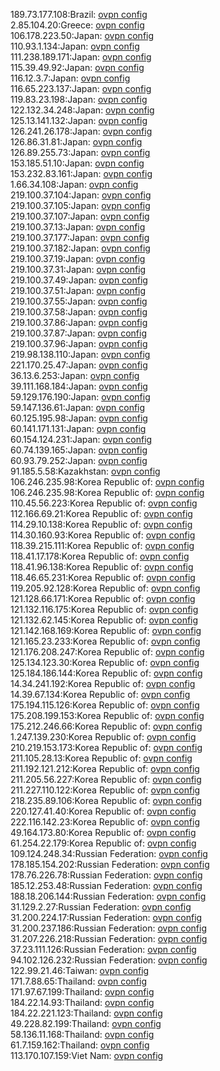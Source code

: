 189.73.177.108:Brazil: [ovpn config](vpn/189_73_177_108.ovpn)  
2.85.104.20:Greece: [ovpn config](vpn/2_85_104_20.ovpn)  
106.178.223.50:Japan: [ovpn config](vpn/106_178_223_50.ovpn)  
110.93.1.134:Japan: [ovpn config](vpn/110_93_1_134.ovpn)  
111.238.189.171:Japan: [ovpn config](vpn/111_238_189_171.ovpn)  
115.39.49.92:Japan: [ovpn config](vpn/115_39_49_92.ovpn)  
116.12.3.7:Japan: [ovpn config](vpn/116_12_3_7.ovpn)  
116.65.223.137:Japan: [ovpn config](vpn/116_65_223_137.ovpn)  
119.83.23.198:Japan: [ovpn config](vpn/119_83_23_198.ovpn)  
122.132.34.248:Japan: [ovpn config](vpn/122_132_34_248.ovpn)  
125.13.141.132:Japan: [ovpn config](vpn/125_13_141_132.ovpn)  
126.241.26.178:Japan: [ovpn config](vpn/126_241_26_178.ovpn)  
126.86.31.81:Japan: [ovpn config](vpn/126_86_31_81.ovpn)  
126.89.255.73:Japan: [ovpn config](vpn/126_89_255_73.ovpn)  
153.185.51.10:Japan: [ovpn config](vpn/153_185_51_10.ovpn)  
153.232.83.161:Japan: [ovpn config](vpn/153_232_83_161.ovpn)  
1.66.34.108:Japan: [ovpn config](vpn/1_66_34_108.ovpn)  
219.100.37.104:Japan: [ovpn config](vpn/219_100_37_104.ovpn)  
219.100.37.105:Japan: [ovpn config](vpn/219_100_37_105.ovpn)  
219.100.37.107:Japan: [ovpn config](vpn/219_100_37_107.ovpn)  
219.100.37.13:Japan: [ovpn config](vpn/219_100_37_13.ovpn)  
219.100.37.177:Japan: [ovpn config](vpn/219_100_37_177.ovpn)  
219.100.37.182:Japan: [ovpn config](vpn/219_100_37_182.ovpn)  
219.100.37.19:Japan: [ovpn config](vpn/219_100_37_19.ovpn)  
219.100.37.31:Japan: [ovpn config](vpn/219_100_37_31.ovpn)  
219.100.37.49:Japan: [ovpn config](vpn/219_100_37_49.ovpn)  
219.100.37.51:Japan: [ovpn config](vpn/219_100_37_51.ovpn)  
219.100.37.55:Japan: [ovpn config](vpn/219_100_37_55.ovpn)  
219.100.37.58:Japan: [ovpn config](vpn/219_100_37_58.ovpn)  
219.100.37.86:Japan: [ovpn config](vpn/219_100_37_86.ovpn)  
219.100.37.87:Japan: [ovpn config](vpn/219_100_37_87.ovpn)  
219.100.37.96:Japan: [ovpn config](vpn/219_100_37_96.ovpn)  
219.98.138.110:Japan: [ovpn config](vpn/219_98_138_110.ovpn)  
221.170.25.47:Japan: [ovpn config](vpn/221_170_25_47.ovpn)  
36.13.6.253:Japan: [ovpn config](vpn/36_13_6_253.ovpn)  
39.111.168.184:Japan: [ovpn config](vpn/39_111_168_184.ovpn)  
59.129.176.190:Japan: [ovpn config](vpn/59_129_176_190.ovpn)  
59.147.136.61:Japan: [ovpn config](vpn/59_147_136_61.ovpn)  
60.125.195.98:Japan: [ovpn config](vpn/60_125_195_98.ovpn)  
60.141.171.131:Japan: [ovpn config](vpn/60_141_171_131.ovpn)  
60.154.124.231:Japan: [ovpn config](vpn/60_154_124_231.ovpn)  
60.74.139.165:Japan: [ovpn config](vpn/60_74_139_165.ovpn)  
60.93.79.252:Japan: [ovpn config](vpn/60_93_79_252.ovpn)  
91.185.5.58:Kazakhstan: [ovpn config](vpn/91_185_5_58.ovpn)  
106.246.235.98:Korea Republic of: [ovpn config](vpn/106_246_235_98.ovpn)  
106.246.235.98:Korea Republic of: [ovpn config](vpn/106_246_235_98.ovpn)  
110.45.56.223:Korea Republic of: [ovpn config](vpn/110_45_56_223.ovpn)  
112.166.69.21:Korea Republic of: [ovpn config](vpn/112_166_69_21.ovpn)  
114.29.10.138:Korea Republic of: [ovpn config](vpn/114_29_10_138.ovpn)  
114.30.160.93:Korea Republic of: [ovpn config](vpn/114_30_160_93.ovpn)  
118.39.215.111:Korea Republic of: [ovpn config](vpn/118_39_215_111.ovpn)  
118.41.17.178:Korea Republic of: [ovpn config](vpn/118_41_17_178.ovpn)  
118.41.96.138:Korea Republic of: [ovpn config](vpn/118_41_96_138.ovpn)  
118.46.65.231:Korea Republic of: [ovpn config](vpn/118_46_65_231.ovpn)  
119.205.92.128:Korea Republic of: [ovpn config](vpn/119_205_92_128.ovpn)  
121.128.66.171:Korea Republic of: [ovpn config](vpn/121_128_66_171.ovpn)  
121.132.116.175:Korea Republic of: [ovpn config](vpn/121_132_116_175.ovpn)  
121.132.62.145:Korea Republic of: [ovpn config](vpn/121_132_62_145.ovpn)  
121.142.168.169:Korea Republic of: [ovpn config](vpn/121_142_168_169.ovpn)  
121.165.23.233:Korea Republic of: [ovpn config](vpn/121_165_23_233.ovpn)  
121.176.208.247:Korea Republic of: [ovpn config](vpn/121_176_208_247.ovpn)  
125.134.123.30:Korea Republic of: [ovpn config](vpn/125_134_123_30.ovpn)  
125.184.186.144:Korea Republic of: [ovpn config](vpn/125_184_186_144.ovpn)  
14.34.241.192:Korea Republic of: [ovpn config](vpn/14_34_241_192.ovpn)  
14.39.67.134:Korea Republic of: [ovpn config](vpn/14_39_67_134.ovpn)  
175.194.115.126:Korea Republic of: [ovpn config](vpn/175_194_115_126.ovpn)  
175.208.199.153:Korea Republic of: [ovpn config](vpn/175_208_199_153.ovpn)  
175.212.246.66:Korea Republic of: [ovpn config](vpn/175_212_246_66.ovpn)  
1.247.139.230:Korea Republic of: [ovpn config](vpn/1_247_139_230.ovpn)  
210.219.153.173:Korea Republic of: [ovpn config](vpn/210_219_153_173.ovpn)  
211.105.28.13:Korea Republic of: [ovpn config](vpn/211_105_28_13.ovpn)  
211.192.121.212:Korea Republic of: [ovpn config](vpn/211_192_121_212.ovpn)  
211.205.56.227:Korea Republic of: [ovpn config](vpn/211_205_56_227.ovpn)  
211.227.110.122:Korea Republic of: [ovpn config](vpn/211_227_110_122.ovpn)  
218.235.89.106:Korea Republic of: [ovpn config](vpn/218_235_89_106.ovpn)  
220.127.41.40:Korea Republic of: [ovpn config](vpn/220_127_41_40.ovpn)  
222.116.142.23:Korea Republic of: [ovpn config](vpn/222_116_142_23.ovpn)  
49.164.173.80:Korea Republic of: [ovpn config](vpn/49_164_173_80.ovpn)  
61.254.22.179:Korea Republic of: [ovpn config](vpn/61_254_22_179.ovpn)  
109.124.248.34:Russian Federation: [ovpn config](vpn/109_124_248_34.ovpn)  
178.185.154.202:Russian Federation: [ovpn config](vpn/178_185_154_202.ovpn)  
178.76.226.78:Russian Federation: [ovpn config](vpn/178_76_226_78.ovpn)  
185.12.253.48:Russian Federation: [ovpn config](vpn/185_12_253_48.ovpn)  
188.18.206.144:Russian Federation: [ovpn config](vpn/188_18_206_144.ovpn)  
31.129.2.27:Russian Federation: [ovpn config](vpn/31_129_2_27.ovpn)  
31.200.224.17:Russian Federation: [ovpn config](vpn/31_200_224_17.ovpn)  
31.200.237.186:Russian Federation: [ovpn config](vpn/31_200_237_186.ovpn)  
31.207.226.218:Russian Federation: [ovpn config](vpn/31_207_226_218.ovpn)  
37.23.111.126:Russian Federation: [ovpn config](vpn/37_23_111_126.ovpn)  
94.102.126.232:Russian Federation: [ovpn config](vpn/94_102_126_232.ovpn)  
122.99.21.46:Taiwan: [ovpn config](vpn/122_99_21_46.ovpn)  
171.7.88.65:Thailand: [ovpn config](vpn/171_7_88_65.ovpn)  
171.97.67.199:Thailand: [ovpn config](vpn/171_97_67_199.ovpn)  
184.22.14.93:Thailand: [ovpn config](vpn/184_22_14_93.ovpn)  
184.22.221.123:Thailand: [ovpn config](vpn/184_22_221_123.ovpn)  
49.228.82.199:Thailand: [ovpn config](vpn/49_228_82_199.ovpn)  
58.136.11.168:Thailand: [ovpn config](vpn/58_136_11_168.ovpn)  
61.7.159.162:Thailand: [ovpn config](vpn/61_7_159_162.ovpn)  
113.170.107.159:Viet Nam: [ovpn config](vpn/113_170_107_159.ovpn)  
